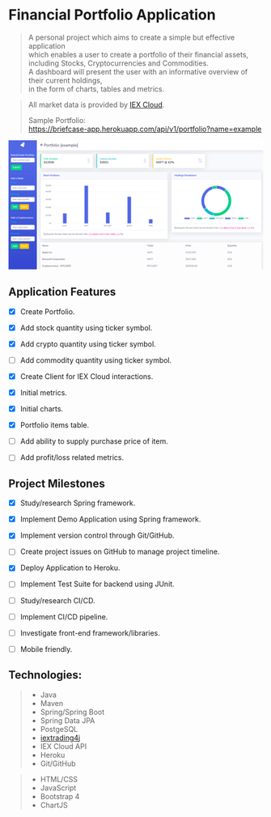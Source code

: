 # Financial Portfolio Application

> A personal project which aims to create a simple but effective application  
> which enables a user to create a portfolio of their financial assets,  
> including  Stocks, Cryptocurrencies and Commodities.  
> A dashboard will present the user with an informative overview of their current holdings,  
> in the form of charts, tables and metrics.  

> All market data is provided by [IEX Cloud](https://iexcloud.io/docs/api/).
> 
> Sample Portfolio:  
> https://briefcase-app.herokuapp.com/api/v1/portfolio?name=example

![dashboard](dashboard.png)


## Application Features

- [x] Create Portfolio.
- [x] Add stock quantity using ticker symbol.
- [x] Add crypto quantity using ticker symbol.
- [ ] Add commodity quantity using ticker symbol.
- [x] Create Client for IEX Cloud interactions.
- [x] Initial metrics.
- [x] Initial charts.
- [x] Portfolio items table.
- [ ] Add ability to supply purchase price of item.
- [ ] Add profit/loss related metrics.


## Project Milestones

- [x] Study/research Spring framework.
- [x] Implement Demo Application using Spring framework.
- [x] Implement version control through Git/GitHub.
- [ ] Create project issues on GitHub to manage project timeline.
- [x] Deploy Application to Heroku.
- [ ] Implement Test Suite for backend using JUnit.
- [ ] Study/research CI/CD.
- [ ] Implement CI/CD pipeline.
- [ ] Investigate front-end framework/libraries.
- [ ] Mobile friendly.


## Technologies:

> * Java
> * Maven
> * Spring/Spring Boot
> * Spring Data JPA
> * PostgeSQL
> * [iextrading4j](https://github.com/WojciechZankowski/iextrading4j)
> * IEX Cloud API
> * Heroku
> * Git/GitHub

> * HTML/CSS
> * JavaScript
> * Bootstrap 4
> * ChartJS
